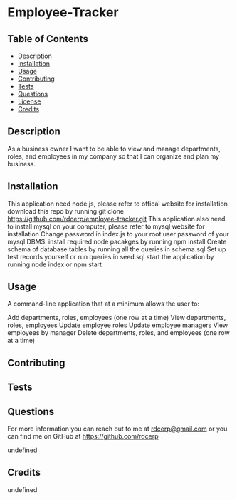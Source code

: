 # Employee-Tracker
  

  ## Table of Contents
  * [Description](#description)
  * [Installation](#installation)
  * [Usage](#usage)
  * [Contributing](#contributing)
  * [Tests](#tests)
  * [Questions](#questions)
  * [License](#license)
  * [Credits](#credits) 

  ## Description
  As a business owner I want to be able to view and manage departments, roles, and employees in my company so that I can organize and plan my business.
  ## Installation
  This application need node.js, please refer to offical website for installation
download this repo by running
git clone https://github.com/rdcerp/employee-tracker.git
This application also need to install mysql on your computer, please refer to mysql website for installation
Change password in index.js to your root user password of your mysql DBMS.
install required node pacakges by running
npm install
Create schema of database tables by running all the queries in schema.sql
Set up test records yourself or run queries in seed.sql
start the application by running
node index
or
npm start
  ## Usage
  A command-line application that at a minimum allows the user to:

Add departments, roles, employees (one row at a time)
View departments, roles, employees
Update employee roles
Update employee managers
View employees by manager
Delete departments, roles, and employees (one row at a time)
  ## Contributing
  
  ## Tests
  

  ## Questions
  For more information you can reach out to me at rdcerp@gmail.com 
  or you can find me on GitHub at https://github.com/rdcerp

  
  undefined
 
  ## Credits
  undefined

